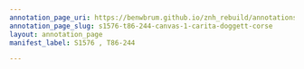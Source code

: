 ```yaml
---
annotation_page_uri: https://benwbrum.github.io/znh_rebuild/annotations/s1576-t86-244-canvas-1-carita-doggett-corse.json
annotation_page_slug: s1576-t86-244-canvas-1-carita-doggett-corse
layout: annotation_page
manifest_label: S1576 , T86-244

---
```

